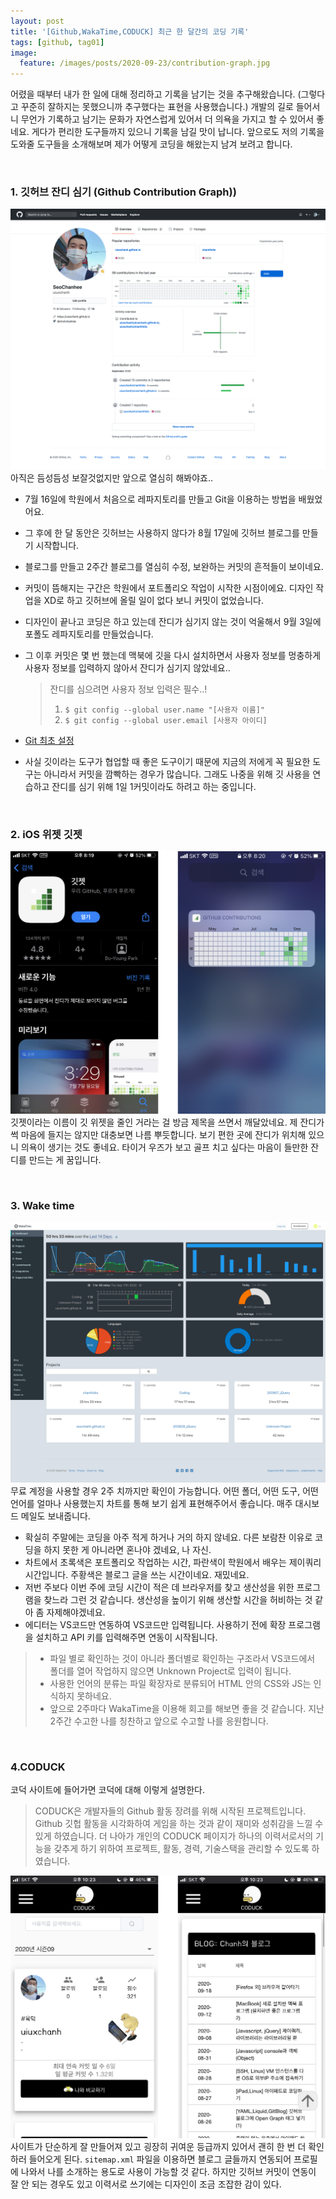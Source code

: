 ```yaml
---
layout: post
title: '[Github,WakaTime,CODUCK] 최근 한 달간의 코딩 기록'
tags: [github, tag01]
image:
  feature: /images/posts/2020-09-23/contribution-graph.jpg
---
```


어렸을 때부터 내가 한 일에 대해 정리하고 기록을 남기는 것을 추구해왔습니다. (그렇다고 꾸준히 잘하지는 못했으니까 추구했다는 표현을 사용했습니다.) 개발의 길로 들어서니 무언가 기록하고 남기는 문화가 자연스럽게 있어서 더 의욕을 가지고 할 수 있어서 좋네요. 게다가 편리한 도구들까지 있으니 기록을 남길 맛이 납니다. 앞으로도 저의 기록을 도와줄 도구들을 소개해보며 제가 어떻게 코딩을 해왔는지 남겨 보려고 합니다.

<br>

### 1. 깃허브 잔디 심기 (Github Contribution Graph))
![깃허브 잔디 심기](/images/posts/2020-09-23/github.png)
아직은 듬성듬성 보잘것없지만 앞으로 열심히 해봐야죠..
- 7월 16일에 학원에서 처음으로 레파지토리를 만들고 Git을 이용하는 방법을 배웠었어요.
- 그 후에 한 달 동안은 깃허브는 사용하지 않다가 8월 17일에 깃허브 블로그를 만들기 시작합니다.
- 블로그를 만들고 2주간 블로그를 열심히 수정, 보완하는 커밋의 흔적들이 보이네요.
- 커밋이 뜸해지는 구간은 학원에서 포트폴리오 작업이 시작한 시점이에요. 디자인 작업을 XD로 하고 깃허브에 올릴 일이 없다 보니 커밋이 없었습니다.
- 디자인이 끝나고 코딩은 하고 있는데 잔디가 심기지 않는 것이 억울해서 9월 3일에 포폴도 레파지토리를 만들었습니다.
- 그 이후 커밋은 몇 번 했는데 맥북에 깃을 다시 설치하면서 사용자 정보를 멍충하게 사용자 정보를 입력하지 않아서 잔디가 심기지 않았네요..
  > 잔디를 심으려면 사용자 정보 입력은 필수..!
  > 1. `$ git config --global user.name "[사용자 이름]"`
  > 2. `$ git config --global user.email [사용자 아이디]`

- [Git 최초 설정](https://git-scm.com/book/ko/v2/%EC%8B%9C%EC%9E%91%ED%95%98%EA%B8%B0-Git-%EC%B5%9C%EC%B4%88-%EC%84%A4%EC%A0%95)
- 사실 깃이라는 도구가 협업할 때 좋은 도구이기 때문에 지금의 저에게 꼭 필요한 도구는 아니라서 커밋을 깜빡하는 경우가 많습니다. 그래도 나중을 위해 깃 사용을 연습하고 잔디를 심기 위해 1일 1커밋이라도 하려고 하는 중입니다.

<br>

### 2. iOS 위젯 깃젯
![ios wiget gitget](/images/posts/2020-09-23/gitget.png)
깃젯이라는 이름이 깃 위젯을 줄인 거라는 걸 방금 제목을 쓰면서 깨달았네요. 제 잔디가 썩 마음에 들지는 않지만 대충보면 나름 뿌듯합니다. 보기 편한 곳에 잔디가 위치해 있으니 의욕이 생기는 것도 좋네요. 타이거 우즈가 보고 골프 치고 싶다는 마음이 들만한 잔디를 만드는 게 꿈입니다.

<br>

### 3. Wake time
![Waka time dashboard](/images/posts/2020-09-23/wakatime.png)
무료 계정을 사용할 경우 2주 치까지만 확인이 가능합니다. 어떤 폴더, 어떤 도구, 어떤 언어를 얼마나 사용했는지 차트를 통해 보기 쉽게 표현해주어서 좋습니다. 매주 대시보드 메일도 보내줍니다.
- 확실히 주말에는 코딩을 아주 적게 하거나 거의 하지 않네요. 다른 보람찬 이유로 코딩을 하지 못한 게 아니라면 혼나야 겠네요, 나 자신.
- 차트에서 초록색은 포트폴리오 작업하는 시간, 파란색이 학원에서 배우는 제이쿼리 시간입니다. 주황색은 블로그 글을 쓰는 시간이네요. 재밌네요.
- 저번 주보다 이번 주에 코딩 시간이 적은 데 브라우저를 찾고 생산성을 위한 프로그램을 찾느라 그런 것 같습니다. 생산성을 높이기 위해 생산할 시간을 허비하는 것 같아 좀 자제해야겠네요.
- 에디터는 VS코드만 연동하여 VS코드만 입력됩니다. 사용하기 전에 확장 프로그램을 설치하고 API 키를 입력해주면 연동이 시작됩니다.

> - 파일 별로 확인하는 것이 아니라 폴더별로 확인하는 구조라서 VS코드에서 폴더를 열어 작업하지 않으면 Unknown Project로 입력이 됩니다.
> - 사용한 언어의 분류는 파일 확장자로 분류되어 HTML 안의 CSS와 JS는 인식하지 못하네요.
> - 앞으로 2주마다 WakaTime을 이용해 회고를 해보면 좋을 것 같습니다. 지난 2주간 수고한 나를 칭찬하고 앞으로 수고할 나를 응원합니다.

<br>

### 4.CODUCK
코덕 사이트에 들어가면 코덕에 대해 이렇게 설명한다.
> CODUCK은 개발자들의 Github 활동 장려를 위해 시작된 프로젝트입니다. Github 깃헙 활동을 시각화하여 게임을 하는 것과 같이 재미와 성취감을 느낄 수 있게 하였습니다. 더 나아가 개인의 CODUCK 페이지가 하나의 이력서로서의 기능을 갖추게 하기 위하여 프로젝트, 활동, 경력, 기술스택을 관리할 수 있도록 하였습니다.

![코덕 프로필](/images/posts/2020-09-23/coduck.png)
사이트가 단순하게 잘 만들어져 있고 굉장히 귀여운 등급까지 있어서 괜히 한 번 더 확인하러 들어오게 된다.
`sitemap.xml` 파일을 이용하면 블로그 글들까지 연동되어 프로필에 나와서 나를 소개하는 용도로 사용이 가능할 것 같다. 하지만 깃허브 커밋이 연동이 잘 안 되는 경우도 있고 이력서로 쓰기에는 디자인이 조금 조잡한 감이 있다.